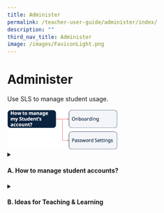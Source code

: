 ```yaml
---
title: Administer
permalink: /teacher-user-guide/administer/index/
description: ""
third_nav_title: Administer
image: /images/FaviconLight.png
---
```

<h1>Administer</h1>
<p>Use SLS to manage student usage.</p>
<img style="width: 50%;" src="/images/2Teacher/Flow-Administer.png">

<details>
 <summary><h4>A. How to manage student accounts?</h4></summary>
<ul>
	<p>Onboarding</p>
  <li><a target="_blank" href="/teacher-user-guide/administer/onboard-new-students/">(A1,i) Onboard New Students</a></li>
	<p>Password Settings</p>
  <li><a target="_blank" href="/teacher-user-guide/administer/reset-student-passwords-for-classes/">(A1, ii) Reset Student Passwords for Classes</a></li>
  <li><a target="_blank" href="/teacher-user-guide/administer/generate-two-hour-temporary-password-for-students/">(A1, iii) Generate Two-Hour Temporary Password for Students</a></li>
</ul>
</details>
<details>
<summary><h4>B. Ideas for Teaching &amp; Learning</h4></summary>
<ul>
<li><a target="_blank" href="/files/Marcomms/Feature%20Highlights/set up school and department spaces.pdf">(B1,i) Set Up School and Department Spaces</a></li>		
<li><a target="_blank" href="/files/Userguide/Downloadable%20Resources/using sls for whole school transformation of t&amp;l.pdf">(B1,ii) Using SLS for Whole School Transformation of Teaching &amp; Learning</a>
</li>
</ul>
</details>